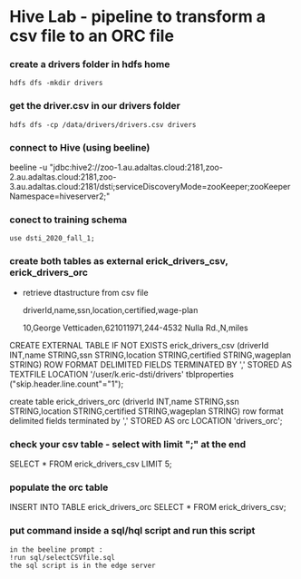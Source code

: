 # Hive Lab - pipeline to transform a csv file to an ORC file

### create a drivers folder in hdfs home
	hdfs dfs -mkdir drivers
### get the driver.csv in our drivers folder
	hdfs dfs -cp /data/drivers/drivers.csv drivers
### connect to Hive (using beeline)
beeline -u "jdbc:hive2://zoo-1.au.adaltas.cloud:2181,zoo-2.au.adaltas.cloud:2181,zoo-3.au.adaltas.cloud:2181/dsti;serviceDiscoveryMode=zooKeeper;zooKeeperNamespace=hiveserver2;"
### conect to training schema
	use dsti_2020_fall_1;
### create both tables as external erick_drivers_csv, erick_drivers_orc
* retrieve dtastructure from csv file

	driverId,name,ssn,location,certified,wage-plan
	
	10,George Vetticaden,621011971,244-4532 Nulla Rd.,N,miles

CREATE EXTERNAL TABLE IF NOT EXISTS erick_drivers_csv
 (driverId INT,name STRING,ssn STRING,location STRING,certified STRING,wageplan STRING)
ROW FORMAT DELIMITED
FIELDS TERMINATED BY ','
STORED AS TEXTFILE
LOCATION '/user/k.eric-dsti/drivers'
tblproperties ("skip.header.line.count"="1");


create table erick_drivers_orc (driverId INT,name STRING,ssn STRING,location STRING,certified STRING,wageplan STRING)
row format delimited fields terminated by ',' 
STORED AS orc
LOCATION 'drivers_orc';


### check your csv table - select with limit ";" at the end
SELECT * FROM erick_drivers_csv LIMIT 5;

### populate the orc table
INSERT INTO TABLE erick_drivers_orc SELECT * FROM erick_drivers_csv;

### put command inside a sql/hql script and run this script
	in the beeline prompt :
	!run sql/selectCSVfile.sql
	the sql script is in the edge server
